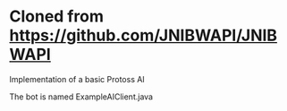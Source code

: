 # Cloned from https://github.com/JNIBWAPI/JNIBWAPI

Implementation of a basic Protoss AI
 
The bot is named ExampleAIClient.java
